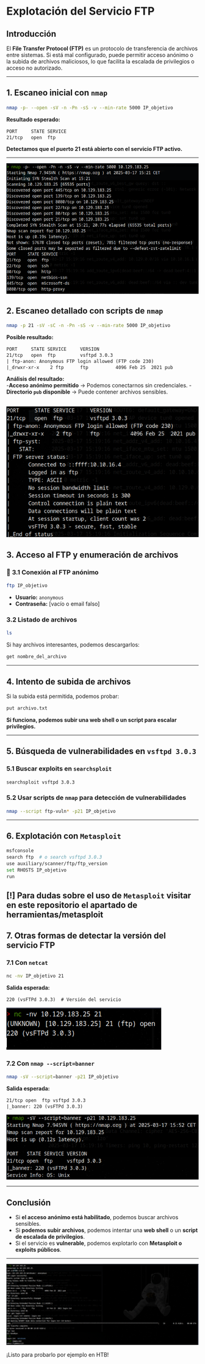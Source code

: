 # Explotación del Servicio FTP

## Introducción  
El **File Transfer Protocol (FTP)** es un protocolo de transferencia de archivos entre sistemas. Si está mal configurado, puede permitir acceso anónimo o la subida de archivos maliciosos, lo que facilita la escalada de privilegios o acceso no autorizado.  

---

## 1. Escaneo inicial con `nmap`
```bash
nmap -p- --open -sV -n -Pn -sS -v --min-rate 5000 IP_objetivo
```
**Resultado esperado:**
```
PORT     STATE SERVICE
21/tcp   open  ftp
```
**Detectamos que el puerto 21 está abierto con el servicio FTP activo.**

---

![Captura de pantalla](./imagenes/nmap_initial_scan.png)

## 2. Escaneo detallado con scripts de `nmap`
```bash
nmap -p 21 -sV -sC -n -Pn -sS -v --min-rate 5000 IP_objetivo
```
**Posible resultado:**
```
PORT     STATE SERVICE     VERSION
21/tcp   open  ftp         vsftpd 3.0.3
| ftp-anon: Anonymous FTP login allowed (FTP code 230)
|_drwxr-xr-x    2 ftp      ftp          4096 Feb 25  2021 pub
```
**Análisis del resultado:**  
-**Acceso anónimo permitido** → Podemos conectarnos sin credenciales.
-**Directorio `pub` disponible** → Puede contener archivos sensibles.

![Captura de pantalla](./imagenes/nmap_servicios_ftp.png)
---

## 3. Acceso al FTP y enumeración de archivos  
### 🔹 **3.1 Conexión al FTP anónimo**
```bash
ftp IP_objetivo
```
- **Usuario:** `anonymous`  
- **Contraseña:** [vacío o email falso]  

### **3.2 Listado de archivos**
```bash
ls
```
Si hay archivos interesantes, podemos descargarlos:
```bash
get nombre_del_archivo
```

---

## 4. Intento de subida de archivos  
Si la subida está permitida, podemos probar:
```bash
put archivo.txt
```
**Si funciona, podemos subir una web shell o un script para escalar privilegios.**

---

## 5. Búsqueda de vulnerabilidades en `vsftpd 3.0.3`  
### **5.1 Buscar exploits en `searchsploit`**
```bash
searchsploit vsftpd 3.0.3
```
### **5.2 Usar scripts de `nmap` para detección de vulnerabilidades**
```bash
nmap --script ftp-vuln* -p21 IP_objetivo
```

---

## 6. Explotación con `Metasploit`
```bash
msfconsole
search ftp  # o search vsftpd 3.0.3
use auxiliary/scanner/ftp/ftp_version
set RHOSTS IP_objetivo
run
```
[!] Para dudas sobre el uso de `Metasploit` visitar en este repositorio el apartado de herramientas/metasploit
---

## 7. Otras formas de detectar la versión del servicio FTP  
### **7.1 Con `netcat`**
```bash
nc -nv IP_objetivo 21
```
**Salida esperada:**
```
220 (vsFTPd 3.0.3)  # Versión del servicio
```

![Captura de pantalla](./imagenes/nc_nv_ip_puerto.png)

### **7.2 Con `nmap --script=banner`**
```bash
nmap -sV --script=banner -p21 IP_objetivo
```
**Salida esperada:**
```
21/tcp open  ftp vsftpd 3.0.3
|_banner: 220 (vsFTPd 3.0.3)
```

![Captura de pantalla](./imagenes/nmap_script_banner_fpt.png)

---

## Conclusión  
- Si **el acceso anónimo está habilitado**, podemos buscar archivos sensibles.  
- Si **podemos subir archivos**, podemos intentar una **web shell** o un **script de escalada de privilegios**.  
- Si el servicio es **vulnerable**, podemos explotarlo con **Metasploit o exploits públicos**.  

---

![Captura de pantalla](./imagenes/secuencia_fpt.png)

¡Listo para probarlo por ejemplo en HTB!
```


